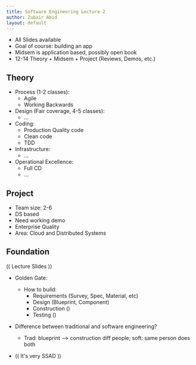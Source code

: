 ```yaml
---
title: Software Engineering Lecture 2
author: Zubair Abid
layout: default
---
```


- All Slides available
- Goal of course: building an app
- Midsem is application based, possibly open book
- 12-14 Theory + Midsem + Project (Reviews, Demos, etc.)

## Theory
- Process (1-2 classes):
    - Agile
    - Working Backwards
- Design (Fair coverage, 4-5 classes):
    - ...
- Coding:
    - Production Quality code
    - Clean code
    - TDD
- Infrastructure:
    - ...
- Operational Excellence:
    - Full CD
    - ...


## Project

- Team size: 2-6
- DS based
- Need working demo
- Enterprise Quality
- Area: Cloud and Distributed Systems

## Foundation

(( Lecture Slides ))

- Golden Gate:
    - How to build:
        - Requirements (Survey, Spec, Material, etc)
        - Design (Blueprint, Component)
        - Construction ()
        - Testing ()

- Difference between traditional and software engineering?
    - Trad: blueprint --> construction diff people; soft: same person does both
- (( It's very SSAD ))


